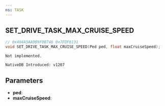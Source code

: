 ```yaml
---
ns: TASK
---
```

## SET_DRIVE_TASK_MAX_CRUISE_SPEED

```c
// 0x404A5AA9B9F0B746 0x7FDF6131
void SET_DRIVE_TASK_MAX_CRUISE_SPEED(Ped ped, float maxCruiseSpeed);
```

```
Not implemented.

NativeDB Introduced: v1207
```

## Parameters
* **ped**:
* **maxCruiseSpeed**:
